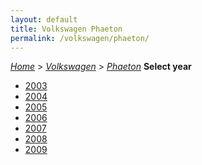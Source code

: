 ```yaml
---
layout: default
title: Volkswagen Phaeton
permalink: /volkswagen/phaeton/
---
```

[*Home*](/) > [*Volkswagen*](/volkswagen/) > [*Phaeton*](/volkswagen/phaeton/)
**Select year**
- [2003](/volkswagen/phaeton/2003/)
- [2004](/volkswagen/phaeton/2004/)
- [2005](/volkswagen/phaeton/2005/)
- [2006](/volkswagen/phaeton/2006/)
- [2007](/volkswagen/phaeton/2007/)
- [2008](/volkswagen/phaeton/2008/)
- [2009](/volkswagen/phaeton/2009/)